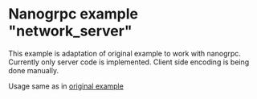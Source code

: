 # Nanogrpc example "network_server"

This example is adaptation of original example to work with nanogrpc.
Currently only server code is implemented. Client side encoding is
being done manually.

Usage same as in [original example](https://github.com/nanopb/nanopb/tree/master/examples/network_server)
